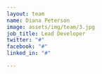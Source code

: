 ```yaml
---
layout: team
name: Diana Peterson
image: assets/img/team/3.jpg
job_title: Lead Developer
twitter: "#"
facebook: "#"
linked_in: "#"

---
```


